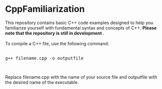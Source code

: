 # CppFamiliarization

This repository contains basic C++ code examples designed to help you familiarize yourself with fundamental syntax and concepts of C++. __Please note that the repository is still in development__ .<br><br>
To compile a C++ file, use the following command:<br><br>

<pre>g++ filename.cpp -o outputfile </pre><br>
Replace filename.cpp with the name of your source file and outputfile with the desired name of the executable.

